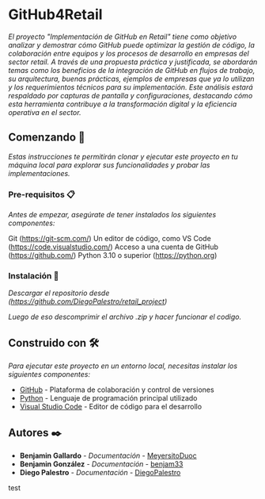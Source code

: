 # GitHub4Retail

_El proyecto "Implementación de GitHub en Retail" tiene como objetivo analizar y demostrar cómo GitHub puede optimizar la gestión de código, la colaboración entre equipos y los procesos de desarrollo en empresas del sector retail. A través de una propuesta práctica y justificada, se abordarán temas como los beneficios de la integración de GitHub en flujos de trabajo, su arquitectura, buenas prácticas, ejemplos de empresas que ya lo utilizan y los requerimientos técnicos para su implementación. Este análisis estará respaldado por capturas de pantalla y configuraciones, destacando cómo esta herramienta contribuye a la transformación digital y la eficiencia operativa en el sector._

## Comenzando 🚀

_Estas instrucciones te permitirán clonar y ejecutar este proyecto en tu máquina local para explorar sus funcionalidades y probar las implementaciones._

### Pre-requisitos 📋

_Antes de empezar, asegúrate de tener instalados los siguientes componentes:_

Git (https://git-scm.com/)
Un editor de código, como VS Code (https://code.visualstudio.com/)
Acceso a una cuenta de GitHub (https://github.com/)
Python 3.10 o superior (https://python.org)


### Instalación 🔧

_Descargar el repositorio desde (https://github.com/DiegoPalestro/retail_project)_

_Luego de eso descomprimir el archivo .zip y hacer funcionar el codigo._


## Construido con 🛠️

_Para ejecutar este proyecto en un entorno local, necesitas instalar los siguientes componentes:_

* [GitHub](https://github.com/) - Plataforma de colaboración y control de versiones
* [Python](https://www.python.org/) - Lenguaje de programación principal utilizado
* [Visual Studio Code](https://code.visualstudio.com/) - Editor de código para el desarrollo

## Autores ✒️

* **Benjamin Gallardo** - *Documentación* - [MeyersitoDuoc](https://github.com/MeyersitoDuoc)
* **Benjamin González** - *Documentación* - [benjam33](https://github.com/benjam33)
* **Diego Palestro** - *Documentación* - [DiegoPalestro](https://github.com/DiegoPalestro)

test